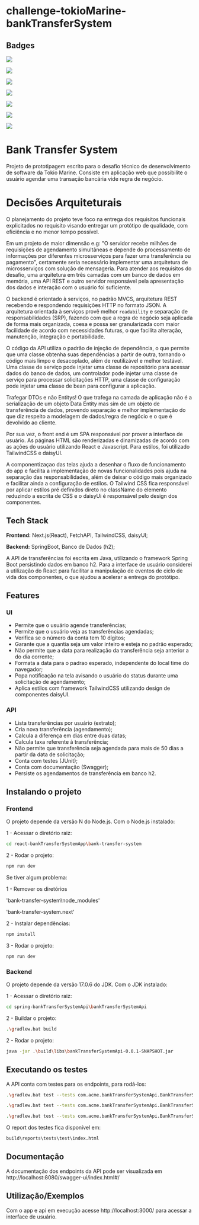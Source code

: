 # challenge-tokioMarine-bankTransferSystem


## Badges
![](https://img.shields.io/badge/lang-Java-brown)

![](https://img.shields.io/badge/jdk-Oracle_Open_JDK_---->_v17.0.6-purple)

![](https://img.shields.io/badge/framework-Sring_Boot_---->_v3.2.0-darkblue)

![](https://img.shields.io/badge/deps/build-Gradle_---->_v8.4-def)

![](https://img.shields.io/badge/tests-JUnit_---->_v4_and_v5-orange)

![](https://img.shields.io/badge/lang-Javascript-brown)

![](https://img.shields.io/badge/framework-Node.js_---->_v20.9.0-purple)


# Bank Transfer System
Projeto de prototipagem escrito para o desafio técnico de desenvolvimento de software da Tokio Marine. Consiste em aplicação web que possibilite o usuário agendar uma transação bancária vide regra de negócio.

# Decisões Arquiteturais
O planejamento do projeto teve foco na entrega dos requisitos funcionais explicitados no requisito visando entregar um protótipo de qualidade, com eficiência e no menor tempo possível.

Em um projeto de maior dimensão e.g: "O servidor recebe milhões de requisições de agendamento simultâneas e depende do processamento de informações por diferentes microsserviços para fazer uma transferência ou pagamento", certamente seria necessário implementar uma arquitetura de microsserviços com solução de mensageria. Para atender aos requisitos do desafio, uma arquitetura em três camadas com um banco de dados em memória, uma API REST e outro servidor responsável pela apresentação dos dados e interação com o usuário foi suficiente.

O backend é orientado à serviços, no padrão MVCS, arquitetura REST recebendo e respondendo requisições HTTP no formato JSON. A arquitetura orientada à serviços provê melhor `readability` e separação de responsabilidades (SRP), fazendo com que a regra de negócio seja aplicada de forma mais organizada, coesa e possa ser granularizada com maior facilidade de acordo com necessidades futuras, o que facilita alteração, manutenção, integração e portabilidade.

O código da API utiliza o padrão de injeção de dependência, o que permite que uma classe obtenha suas dependências a partir de outra, tornando o código mais limpo e desacoplado, além de reutilizável e melhor testável. Uma classe de serviço pode injetar uma classe de repositório para acessar dados do banco de dados, um controlador pode injetar uma classe de serviço para processar solicitações HTTP, uma classe de configuração pode injetar uma classe de bean para configurar a aplicação.

Trafegar DTOs e não Entitys! O que trafega na camada de aplicação não é a serialização de um objeto Data Entity mas sim de um objeto de transferência de dados, provendo separação e melhor implementação do que diz respeito a modelagem de dados/regra de negócio e o que é devolvido ao cliente.

Por sua vez, o front end é um SPA responsável por prover a interface de usuário. As páginas HTML são renderizadas e dinamizadas de acordo com as ações do usuário utilizando React e Javascript. Para estilos, foi utilizado TailwindCSS e daisyUI.

A componentizaçao das telas ajuda a desenhar o fluxo de funcionamento do app e facilita a implementação de novas funcionalidades pois ajuda na separação das responsabilidades, além de deixar o código mais organizado e facilitar ainda a configuração de estilos. O Tailwind CSS fica responsável por aplicar estilos pré definidos direto no className do elemento reduzindo a escrita de CSS e o daisyUi é responsável pelo design dos componentes.








## Tech Stack

**Frontend:** Next.js(React), FetchAPI, TailwindCSS, daisyUI;

**Backend:** SpringBoot, Banco de Dados (h2);

A API de transferências foi escrita em Java, utilizando o framework Spring Boot persistindo dados em banco h2. Para a interface de usuário considerei a utilização do React para facilitar a manipulação de eventos de ciclo de vida dos componentes, o que ajudou a acelerar a entrega do protótipo.
## Features
### UI
- Permite que o usuário agende transferências;
- Permite que o usuário veja as transferências agendadas;
- Verifica se o número da conta tem 10 dígitos; 
- Garante que a quantia seja um valor inteiro e esteja no padrão esperado;
- Não permite que a data para realização da transferência seja anterior a do dia corrente;
- Formata a data para o padrao esperado, independente do local time do navegador;
- Popa notificação na tela avisando o usuário do status durante uma solicitação de agendamento;
- Aplica estilos com framework TailwindCSS utilizando design de componentes daisyUI.
### API
- Lista transferências por usuário (extrato);
- Cria nova transferência (agendamento);
- Calcula a diferença em dias entre duas datas;
- Calcula taxa referente à transferência;
- Não permite que transferência seja agendada para mais de 50 dias a partir da data de solicitação;
- Conta com testes (JUnit);
- Conta com documentação (Swagger);
- Persiste os agendamentos de transferência em banco h2.


## Instalando o projeto

### Frontend

O projeto depende da versão N do Node.js. Com o Node.js instalado:

1 - Acessar o diretório raiz:
```bash
cd react-bankTransferSystemApp\bank-transfer-system
```
2 - Rodar o projeto:
```bash
npm run dev
```

Se tiver algum problema:

1 - Remover os diretórios

'bank-transfer-system\node_modules' 

'bank-transfer-system\.next'

2 - Instalar dependências:
```bash
npm install
```
3 - Rodar o projeto:
```bash
npm run dev
```

### Backend

O projeto depende da versão 17.0.6 do JDK. Com o JDK instalado:

1 - Acessar o diretório raiz:
```bash
cd spring-bankTransferSystemApi\bankTransferSystemApi
```
2 - Buildar o projeto:
```bash
.\gradlew.bat build
```
2 - Rodar o projeto:
```bash
java -jar .\build\libs\bankTransferSystemApi-0.0.1-SNAPSHOT.jar
```
    
## Executando os testes

A API conta com testes para os endpoints, para rodá-los:

```bash
.\gradlew.bat test --tests com.acme.bankTransferSystemApi.BankTransferSystemApiApplicationTests.shouldScheduleTransfer
```
```bash
.\gradlew.bat test --tests com.acme.bankTransferSystemApi.BankTransferSystemApiApplicationTests.shouldNotScheduleTransfer
```
```bash
.\gradlew.bat test --tests com.acme.bankTransferSystemApi.BankTransferSystemApiApplicationTests.shouldNotReturnStatementsIncaseUserNeverScheduledATransfer
```
O report dos testes fica disponível em: 

```bash
build\reports\tests\test\index.html
```

## Documentação
A documentação dos endpoints da API pode ser visualizada em http://localhost:8080/swagger-ui/index.html#/
## Utilização/Exemplos
Com o app e api em execução acesse http://localhost:3000/ para acessar a interface de usuário.
